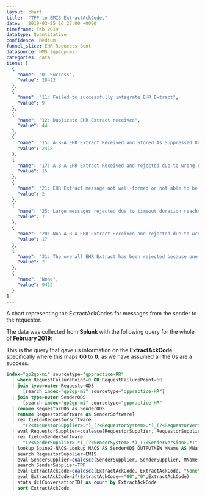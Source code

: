 ```yaml
---
layout: chart
title:  "TPP to EMIS ExtractAckCodes"
date:   2019-03-25 16:27:00 +0000
timeframe: Feb 2019
datatype: Quantitative
confidence: Medium
funnel_slice: EHR Requests Sent
datasource: NMS (gp2gp-mi)
categories: data
items: [
  {
    "name": "0: Success",
    "value": 28422
  },
  {
    "name": "11: Failed to successfully integrate EHR Extract",
    "value": 9
  },
  {
    "name": "12: Duplicate EHR Extract received",
    "value": 44
  },
  {
    "name": "15: A-B-A EHR Extract Received and Stored As Suppressed Record",
    "value": 2418
  },
  {
    "name": "17: A-B-A EHR Extract Received and rejected due to wrong record or wrong patient",
    "value": 15
  },
  {
    "name": "21: EHR Extract message not well-formed or not able to be processed",
    "value": 2
  },
  {
    "name": "25: Large messages rejected due to timeout duration reached of overall transfer",
    "value": 7
  },
  {
    "name": "28: Non A-B-A EHR Extract Received and rejected due to wrong record or wrong patient",
    "value": 17
  },
  {
    "name": "31: The overall EHR Extract has been rejected because one or more attachments via Large Messages were not received",
    "value": 2
  },
  {
    "name": "None",
    "value": 9412
  }
]
---
```

A chart representing the ExtractAckCodes for messages from the sender to the requestor.

The data was collected from **Splunk** with the following query for the whole of **February 2019**:

This is the query that gave us information on the **ExtractAckCode**, specifically where this maps **00** to **0**, as we have assumed all the 0s are a success.
```sql
index="gp2gp-mi" sourcetype="gppractice-RR"     
  | where RequestFailurePoint=0 OR RequestFailurePoint=60      
  | join type=outer RequestorODS
      [search index="gp2gp-mi" sourcetype="gppractice-HR"]      
  | join type=outer SenderODS          
      [search index="gp2gp-mi" sourcetype="gppractice-HR"            
  | rename RequestorODS as SenderODS            
  | rename RequestorSoftware as SenderSoftware]     
  | rex field=RequestorSoftware        
      "(?<RequestorSupplier>.*)_(?<RequestorSystem>.*)_(?<RequestorVersion>.*)"     
  | eval RequestorSupplier=coalesce(RequestorSupplier, RequestorSupplier, "Unknown")     
  | rex field=SenderSoftware        
      "(?<SenderSupplier>.*)_(?<SenderSystem>.*)_(?<SenderVersion>.*)"     
  | lookup Spine2-NACS-Lookup NACS AS SenderODS OUTPUTNEW MName AS MName     
  | search RequestorSupplier=EMIS 
  | eval SenderSupplier=coalesce(SenderSupplier, SenderSupplier, MName, MName, "Unknown")     
  | search SenderSupplier=TPP 
  | eval ExtractAckCode=coalesce(ExtractAckCode, ExtractAckCode, "None")
  | eval ExtractAckCode=if(ExtractAckCode=="00","0",ExtractAckCode)
  | stats dc(ConversationID) as count by ExtractAckCode 
  | sort ExtractAckCode
```
